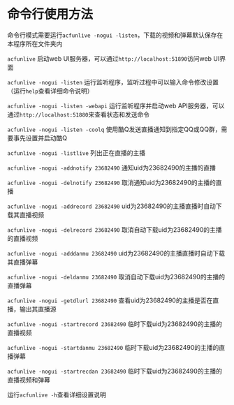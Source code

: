 # 命令行使用方法
命令行模式需要运行`acfunlive -nogui -listen`，下载的视频和弹幕默认保存在本程序所在文件夹内

`acfunlive` 启动web UI服务器，可以通过`http://localhost:51890`访问web UI界面

`acfunlive -nogui -listen` 运行监听程序，监听过程中可以输入命令修改设置（运行`help`查看详细命令说明）

`acfunlive -nogui -listen -webapi` 运行监听程序并启动web API服务器，可以通过`http://localhost:51880`来查看状态和发送命令

`acfunlive -nogui -listen -coolq` 使用酷Q发送直播通知到指定QQ或QQ群，需要事先设置并启动酷Q

`acfunlive -nogui -listlive` 列出正在直播的主播

`acfunlive -nogui -addnotify 23682490` 通知uid为23682490的主播的直播

`acfunlive -nogui -delnotify 23682490` 取消通知uid为23682490的主播的直播

`acfunlive -nogui -addrecord 23682490` uid为23682490的主播直播时自动下载其直播视频

`acfunlive -nogui -delrecord 23682490` 取消自动下载uid为23682490的主播的直播视频

`acfunlive -nogui -adddanmu 23682490` uid为23682490的主播直播时自动下载其直播弹幕

`acfunlive -nogui -deldanmu 23682490` 取消自动下载uid为23682490的主播的直播弹幕

`acfunlive -nogui -getdlurl 23682490` 查看uid为23682490的主播是否在直播，输出其直播源

`acfunlive -nogui -startrecord 23682490` 临时下载uid为23682490的主播的直播视频

`acfunlive -nogui -startdanmu 23682490` 临时下载uid为23682490的主播的直播弹幕

`acfunlive -nogui -startrecdan 23682490` 临时下载uid为23682490的主播的直播视频和弹幕

运行`acfunlive -h`查看详细设置说明
